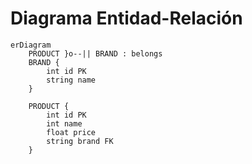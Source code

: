 # Diagrama Entidad-Relación

```mermaid
erDiagram
    PRODUCT }o--|| BRAND : belongs
    BRAND {
        int id PK
        string name
    }
    
    PRODUCT {
        int id PK
        int name
        float price
        string brand FK
    }
```
